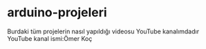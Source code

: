 # arduino-projeleri 

Burdaki tüm projelerin nasıl yapıldığı
videosu YouTube kanalımdadır
YouTube kanal ismi:Ömer Koç
